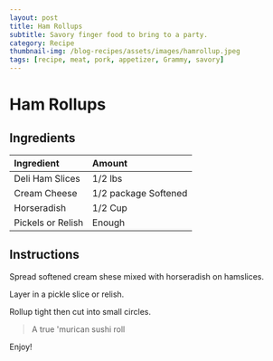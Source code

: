 ```yaml
---
layout: post
title: Ham Rollups
subtitle: Savory finger food to bring to a party.
category: Recipe
thumbnail-img: /blog-recipes/assets/images/hamrollup.jpeg
tags: [recipe, meat, pork, appetizer, Grammy, savory]
---
```


# Ham Rollups

## Ingredients

| Ingredient | Amount|
| :------ |:--- |
| Deli Ham Slices | 1/2 lbs |
| Cream Cheese | 1/2 package Softened | 
| Horseradish | 1/2 Cup |
| Pickels or Relish | Enough|


## Instructions

Spread softened cream shese mixed with horseradish on hamslices.

Layer in a pickle slice or relish.

Rollup tight then cut into small circles.

> A true 'murican sushi roll

Enjoy!